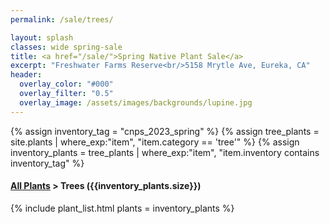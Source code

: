 ```yaml
---
permalink: /sale/trees/

layout: splash
classes: wide spring-sale
title: <a href="/sale/">Spring Native Plant Sale</a> 
excerpt: "Freshwater Farms Reserve<br/>5158 Mrytle Ave, Eureka, CA"
header:
  overlay_color: "#000"
  overlay_filter: "0.5"
  overlay_image: /assets/images/backgrounds/lupine.jpg
---
```


<!-- Jekyll 3.9 doesnt support and/or in where_exp so we have to do this the messy way -->

{% assign inventory_tag = "cnps_2023_spring" %}
{% assign tree_plants = site.plants | where_exp:"item",
    "item.category == 'tree'" %}
{% assign inventory_plants = tree_plants | where_exp:"item",
    "item.inventory contains inventory_tag" %}

<div class="hours">
    <h4><a href="/sale/all/">All Plants</a> >  Trees ({{inventory_plants.size}})</h4>
</div>

{% include plant_list.html 
    plants = inventory_plants
%}


